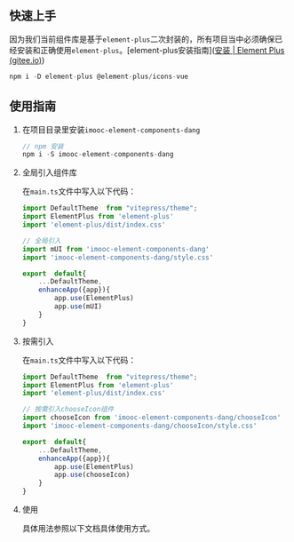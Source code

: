 ## 快速上手
因为我们当前组件库是基于`element-plus`二次封装的，所有项目当中必须确保已经安装和正确使用`element-plus`。[element-plus安装指南]([安装 | Element Plus (gitee.io)](https://element-plus.gitee.io/zh-CN/guide/installation.html#使用包管理器))

```javascript
npm i -D element-plus @element-plus/icons-vue
```



## 使用指南

1. 在项目目录里安装`imooc-element-components-dang`

   ```javascript
   // npm 安装
   npm i -S imooc-element-components-dang
   ```

2. 全局引入组件库

   在`main.ts`文件中写入以下代码：

   ```javascript
   import DefaultTheme  from "vitepress/theme";
   import ElementPlus from 'element-plus'
   import 'element-plus/dist/index.css'
   
   // 全局引入
   import mUI from 'imooc-element-components-dang'
   import 'imooc-element-components-dang/style.css'
   
   export  default{
       ...DefaultTheme,
       enhanceApp({app}){
           app.use(ElementPlus)
           app.use(mUI)
       }
   }
   ```

3. 按需引入

   在`main.ts`文件中写入以下代码：

   ```javascript
   import DefaultTheme  from "vitepress/theme";
   import ElementPlus from 'element-plus'
   import 'element-plus/dist/index.css'
   
   // 按需引入chooseIcon组件
   import chooseIcon from 'imooc-element-components-dang/chooseIcon'
   import 'imooc-element-components-dang/chooseIcon/style.css'
   
   export  default{
       ...DefaultTheme,
       enhanceApp({app}){
           app.use(ElementPlus)
           app.use(chooseIcon)
       }
   }
   ```

   

4. 使用

   具体用法参照以下文档具体使用方式。